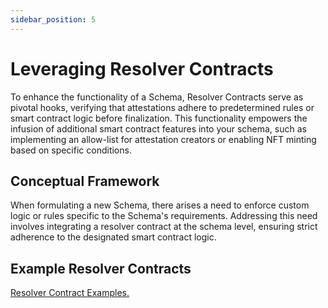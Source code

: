 ```yaml
---
sidebar_position: 5
---
```

# Leveraging Resolver Contracts

To enhance the functionality of a Schema, Resolver Contracts serve as pivotal hooks, verifying that attestations adhere to predetermined rules or smart contract logic before finalization. This functionality empowers the infusion of additional smart contract features into your schema, such as implementing an allow-list for attestation creators or enabling NFT minting based on specific conditions.

## Conceptual Framework

When formulating a new Schema, there arises a need to enforce custom logic or rules specific to the Schema's requirements. Addressing this need involves integrating a resolver contract at the schema level, ensuring strict adherence to the designated smart contract logic.

## Example Resolver Contracts

[Resolver Contract Examples.](https://github.com/bnb-attestation-service/bas-contract/tree/main/contracts/resolver/examples)